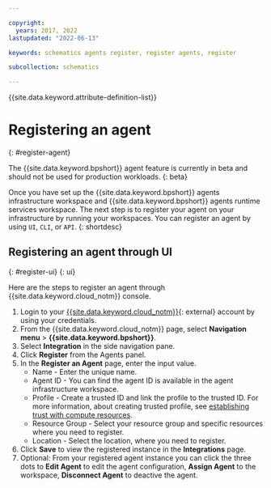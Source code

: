 ```yaml
---

copyright:
  years: 2017, 2022
lastupdated: "2022-06-13"

keywords: schematics agents register, register agents, register

subcollection: schematics

---
```


{{site.data.keyword.attribute-definition-list}}

# Registering an agent
{: #register-agent}

The {{site.data.keyword.bpshort}} agent feature is currently in beta and should not be used for production workloads.
{: beta}

Once you have set up the {{site.data.keyword.bpshort}} agents infrastructure workspace and {{site.data.keyword.bpshort}} agents runtime services workspace. The next step is to register your agent on your infrastructure by running your workspaces. You can register an agent by using `UI`, `CLI`, or `API`.
{: shortdesc}

## Registering an agent through UI
{: #register-ui}
{: ui}

Here are the steps to register an agent through {{site.data.keyword.cloud_notm}} console.

1. Login to your [{{site.data.keyword.cloud_notm}}](https://cloud.ibm.com/){: external} account by using your credentials. 
2. From the {{site.data.keyword.cloud_notm}} page, select **Navigation menu** > **{{site.data.keyword.bpshort}}**.
3. Select **Integration** in the side navigation pane.
4. Click **Register** from the Agents panel.
5. In the **Register an Agent** page, enter the input value.
    - Name - Enter the unique name.
    - Agent ID - You can find the agent ID is available in the agent infrastructure workspace.
    - Profile - Create a trusted ID and link the profile to the trusted ID. For more information, about creating trusted profile, see [establishing trust with compute resources](/docs/account?topic=account-create-trusted-profile&interface=ui#create-profile-compute).
    - Resource Group - Select your resource group and specific resources where you need to register.
    - Location - Select the location, where you need to register.
6. Click **Save** to view the registered instance in the **Integrations** page.
7. Optional: From your registered agent instance you can click the three dots to **Edit Agent** to edit the agent configuration, **Assign Agent** to the workspace, **Disconnect Agent** to deactive the agent.

